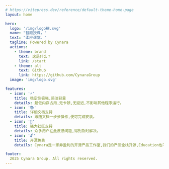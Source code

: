 ```yaml
---
# https://vitepress.dev/reference/default-theme-home-page
layout: home

hero:
  logo: '/img/logo横.svg'
  name: "智顺授课，"
  text: "柔应课堂。"
  tagline: Powered by Cynara
  actions:
    - theme: brand
      text: 这是什么？
      link: /start
    - theme: alt
      text: Github
      link: https://github.com/CynaraGroup
  image: 'img/logo.svg'

features:
  - icon: '⚡'
    title: 稳定性极强,简洁轻量
    details: 超低内存占用,无卡顿,无延迟,不影响其他程序运行。
  - icon: '📚'
    title: 详细文档支持
    details: 跟随文档一步步操作,便可完成安装。
  - icon: '👥'
    title: 强大社区支持
    details: 众多用户在此反馈问题,得到及时解决。
  - icon: '🔓'
    title: 开源免费
    details: Cynara是一家非盈利的开源产品工作室,我们的产品全栈开源,Education也不例外。

footer:
  2025 Cynara Group. All rights reserved.
---
```


